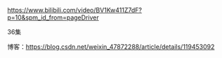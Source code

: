 https://www.bilibili.com/video/BV1Kw411Z7dF?p=10&spm_id_from=pageDriver

36集



博客：https://blog.csdn.net/weixin_47872288/article/details/119453092

